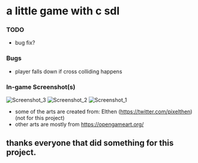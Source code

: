# a little game with c sdl
### TODO
- bug fix?

### Bugs
- player falls down if cross colliding happens

### In-game Screenshot(s)
![Screenshot_3](https://user-images.githubusercontent.com/10449453/112652077-11b3d400-8e5e-11eb-97a8-42df6c612455.png)
![Screenshot_2](https://user-images.githubusercontent.com/10449453/112652086-15475b00-8e5e-11eb-96c7-5b46c80d0d12.png)
![Screenshot_1](https://user-images.githubusercontent.com/10449453/112651563-918d6e80-8e5d-11eb-8918-869cdaea6bd3.png)



- some of the arts are created from: Elthen (https://twitter.com/pixelthen) (not for this project)
- other arts are mostly from https://opengameart.org/
## thanks everyone that did something for this project.
